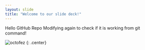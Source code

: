 ```yaml
---
layout: slide
title: "Welcome to our slide deck!"
---
```


Hello GitHub Repo
Modifying again to check if it is working from git command!

![octofez](https://octodex.github.com/images/octofez.png)
{: .center}

